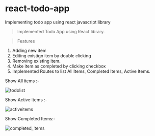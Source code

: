 # react-todo-app
Implementing todo app using react javascript library

> Implemented Todo App using React library.

> Features

 1. Adding new item
 2. Editing existign item by double clicking
 3. Removing existing item.
 4. Make item as completed by clicking checkbox
 5. Implemented Routes to list All Items, Completed Items, Active Items.


Show All items :-

![todolist](https://user-images.githubusercontent.com/1171883/34565395-bfe209ee-f180-11e7-9cd5-f8b065cc31ff.JPG)


Show Active Items :-

![activeitems](https://user-images.githubusercontent.com/1171883/34565632-93d48dd0-f181-11e7-839d-48a78605d046.JPG)

Show Completed Items:-

![completed_items](https://user-images.githubusercontent.com/1171883/34565658-af02ed40-f181-11e7-8c0e-bd17db778157.JPG)


